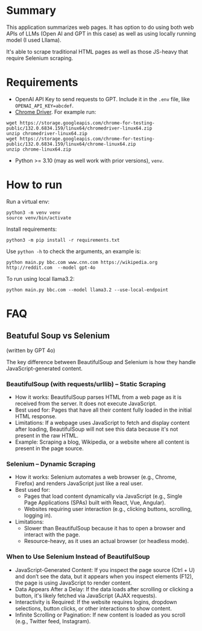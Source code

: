 # Summary

This application summarizes web pages. It has option to do using both web APIs of LLMs (Open AI and GPT in this case) as well as using locally running model (I used Lllama).

It's able to scrape traditional HTML pages as well as those JS-heavy that require Selenium scraping.

# Requirements

- OpenAI API Key to send requests to GPT. Include it in the `.env` file, like `OPENAI_API_KEY=abcdef`.
- [Chrome Driver](https://googlechromelabs.github.io/chrome-for-testing/). For example run:
```
wget https://storage.googleapis.com/chrome-for-testing-public/132.0.6834.159/linux64/chromedriver-linux64.zip
unzip chromedriver-linux64.zip
wget https://storage.googleapis.com/chrome-for-testing-public/132.0.6834.159/linux64/chrome-linux64.zip
unzip chrome-linux64.zip
```
- Python >= 3.10 (may as well work with prior versions), `venv`.

# How to run

Run a virtual env:

```
python3 -m venv venv
source venv/bin/activate
```

Install requirements:

```
python3 -m pip install -r requirements.txt
```

Use `python -h` to check the arguments, an example is:

```
python main.py bbc.com www.cnn.com https://wikipedia.org http://reddit.com  --model gpt-4o
```

To run using local llama3.2:

```
python main.py bbc.com --model llama3.2 --use-local-endpoint
```


# FAQ

## Beatuful Soup vs Selenium

(written by GPT 4o)

The key difference between BeautifulSoup and Selenium is how they handle JavaScript-generated content.

### BeautifulSoup (with requests/urllib) – Static Scraping

- How it works: BeautifulSoup parses HTML from a web page as it is received from the server. It does not execute JavaScript.
- Best used for: Pages that have all their content fully loaded in the initial HTML response.
- Limitations: If a webpage uses JavaScript to fetch and display content after loading, BeautifulSoup will not see this data because it's not present in the raw HTML.
- Example: Scraping a blog, Wikipedia, or a website where all content is present in the page source.

### Selenium – Dynamic Scraping

- How it works: Selenium automates a web browser (e.g., Chrome, Firefox) and renders JavaScript just like a real user.
- Best used for:
    - Pages that load content dynamically via JavaScript (e.g., Single Page Applications (SPAs) built with React, Vue, Angular).
    - Websites requiring user interaction (e.g., clicking buttons, scrolling, logging in).
- Limitations:
    - Slower than BeautifulSoup because it has to open a browser and interact with the page.
    - Resource-heavy, as it uses an actual browser (or headless mode).

### When to Use Selenium Instead of BeautifulSoup

- JavaScript-Generated Content: If you inspect the page source (Ctrl + U) and don’t see the data, but it appears when you inspect elements (F12), the page is using JavaScript to render content.
- Data Appears After a Delay: If the data loads after scrolling or clicking a button, it's likely fetched via JavaScript (AJAX requests).
- Interactivity is Required: If the website requires logins, dropdown selections, button clicks, or other interactions to show content.
- Infinite Scrolling or Pagination: If new content is loaded as you scroll (e.g., Twitter feed, Instagram).